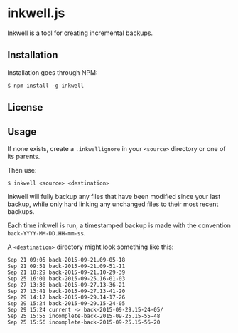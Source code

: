# inkwell.js

Inkwell is a tool for creating incremental backups.

## Installation
Installation goes through NPM:
```
$ npm install -g inkwell
```
## License

## Usage
If none exists, create a `.inkwellignore` in your `<source>` directory or one of its parents.

Then use:
```
$ inkwell <source> <destination>
```

Inkwell will fully backup any files that have been modified since your last backup, while only hard linking any unchanged files to their most recent backups.

Each time inkwell is run, a timestamped backup is made with the convention `back-YYYY-MM-DD.HH-mm-ss`.

A `<destination>` directory might look something like this:
```
Sep 21 09:05 back-2015-09-21.09-05-18
Sep 21 09:51 back-2015-09-21.09-51-11
Sep 21 10:29 back-2015-09-21.10-29-39
Sep 25 16:01 back-2015-09-25.16-01-03
Sep 27 13:36 back-2015-09-27.13-36-21
Sep 27 13:41 back-2015-09-27.13-41-20
Sep 29 14:17 back-2015-09-29.14-17-26
Sep 29 15:24 back-2015-09-29.15-24-05
Sep 29 15:24 current -> back-2015-09-29.15-24-05/
Sep 25 15:55 incomplete-back-2015-09-25.15-55-48
Sep 25 15:56 incomplete-back-2015-09-25.15-56-20
```